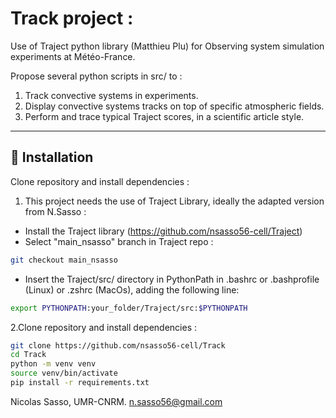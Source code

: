 

# Track project :

Use of Traject python library (Matthieu Plu) for Observing system simulation experiments at Météo-France.

Propose several python scripts in src/ to :
1. Track convective systems in experiments. 
2. Display convective systems tracks on top of specific atmospheric fields.
3. Perform and trace typical Traject scores, in a scientific article style. 


---

## 🚀 Installation

Clone repository and install dependencies :

1. This project needs the use of Traject Library, ideally the adapted version from N.Sasso :
- Install the Traject library (https://github.com/nsasso56-cell/Traject)
- Select "main_nsasso" branch in Traject repo :
```bash
git checkout main_nsasso
```
- Insert the Traject/src/ directory in PythonPath in .bashrc or .bashprofile (Linux) or .zshrc (MacOs), adding the following line:

```bash
export PYTHONPATH:your_folder/Traject/src:$PYTHONPATH
```

2.Clone repository and install dependencies :
```bash
git clone https://github.com/nsasso56-cell/Track
cd Track
python -m venv venv
source venv/bin/activate
pip install -r requirements.txt
```

Nicolas Sasso, UMR-CNRM. 
n.sasso56@gmail.com
